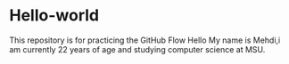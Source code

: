 # Hello-world
This repository is for practicing the GitHub Flow
Hello My name is Mehdi,i am currently 22 years of age and studying computer science at MSU.

